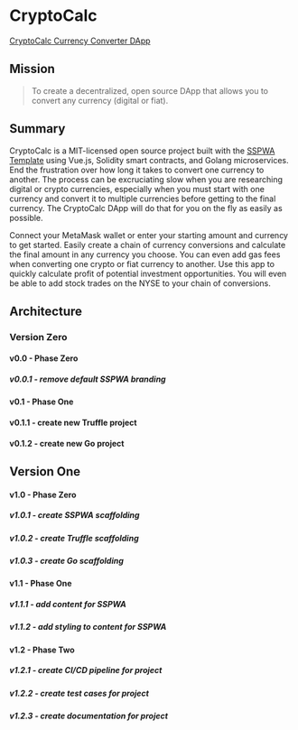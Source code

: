 # CryptoCalc
 [CryptoCalc Currency Converter DApp](https://cryptocalc.app "CryptoCalc")



## Mission

> To create a decentralized, open source DApp that allows you to convert any currency (digital or fiat).



## Summary

CryptoCalc is a MIT-licensed open source project built with the [SSPWA Template](https://sspw.app "Interact with the SSPWA Template") using Vue.js, Solidity smart contracts, and Golang microservices. End the frustration over how long it takes to convert one currency to another. The process can be excruciating slow when you are researching digital or crypto currencies, especially when you must start with one currency and convert it to multiple currencies before getting to the final currency. The CryptoCalc DApp will do that for you on the fly as easily as possible.

Connect your MetaMask wallet or enter your starting amount and currency to get started. Easily create a chain of currency conversions and calculate the final amount in any currency you choose. You can even add gas fees when converting one crypto or fiat currency to another. Use this app to quickly calculate profit of potential investment opportunities. You will even be able to add stock trades on the NYSE to your chain of conversions.



## Architecture


### Version Zero


#### v0.0 - Phase Zero

##### v0.0.1 - remove default SSPWA branding

#### v0.1 - Phase One

#### v0.1.1 - create new Truffle project

#### v0.1.2 - create new Go project


## Version One


#### v1.0 - Phase Zero

##### v1.0.1 - create SSPWA scaffolding

##### v1.0.2 - create Truffle scaffolding

##### v1.0.3 - create Go scaffolding

#### v1.1 - Phase One

##### v1.1.1 - add content for SSPWA

##### v1.1.2 - add styling to content for SSPWA

#### v1.2 - Phase Two

##### v1.2.1 - create CI/CD pipeline for project

##### v1.2.2 - create test cases for project

##### v1.2.3 - create documentation for project
